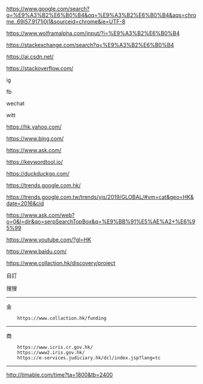 https://www.google.com/search?q=%E9%A3%B2%E6%B0%B4&oq=%E9%A3%B2%E6%B0%B4&aqs=chrome..69i57.9171j0j1&sourceid=chrome&ie=UTF-8

https://www.wolframalpha.com/input/?i=%E9%A3%B2%E6%B0%B4

https://stackexchange.com/search?q=%E9%A3%B2%E6%B0%B4

https://ai.csdn.net/

https://stackoverflow.com/

ig

fb

wechat

witt

https://hk.yahoo.com/

https://www.bing.com/

https://www.ask.com/

https://keywordtool.io/


https://duckduckgo.com/

https://trends.google.com.hk/

https://trends.google.com.tw/trends/yis/2019/GLOBAL/#vm=cat&geo=HK&date=2016&cid

https://www.ask.com/web?o=0&l=dir&qo=serpSearchTopBox&q=%E9%BB%91%E5%AE%A2+%E6%95%99

https://www.youtube.com/?gl=HK

https://www.baidu.com/

https://www.collaction.hk/discovery/project

自訂

搜搜

---
金

        https://www.collaction.hk/funding
    
    
    
    
    
---
商


        https://www.icris.cr.gov.hk/
        https://www2.iris.gov.hk/
        https://e-services.judiciary.hk/dcl/index.jsp?lang=tc
   
   
---

http://timable.com/time?ta=1800&tb=2400
